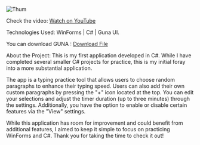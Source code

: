 ![Thum](https://github.com/user-attachments/assets/685ecd94-5d87-444b-acb3-e7344b6005e4)

Check the video: [Watch on YouTube](https://www.youtube.com/watch?v=L04ylEdflOQ)

Technologies Used:
WinForms | C# | Guna UI.

You can download GUNA : [Download File](https://drive.google.com/file/d/1du6rxrivpErUh-byHmai8Nrxi-48YQ-g/view?pli=1)


About the Project:
This is my first application developed in C#. While I have completed several smaller C# projects for practice, this is my initial foray into a more substantial application.

The app is a typing practice tool that allows users to choose random paragraphs to enhance their typing speed. Users can also add their own custom paragraphs by pressing the "+" icon located at the top. You can edit your selections and adjust the timer duration (up to three minutes) through the settings. Additionally, you have the option to enable or disable certain features via the "View" settings.

While this application has room for improvement and could benefit from additional features, I aimed to keep it simple to focus on practicing WinForms and C#.
Thank you for taking the time to check it out!
